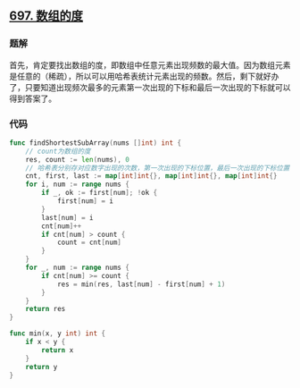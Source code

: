 ## [697. 数组的度](https://leetcode-cn.com/problems/degree-of-an-array/)

### 题解

首先，肯定要找出数组的度，即数组中任意元素出现频数的最大值。因为数组元素是任意的（稀疏），所以可以用哈希表统计元素出现的频数。然后，剩下就好办了，只要知道出现频次最多的元素第一次出现的下标和最后一次出现的下标就可以得到答案了。

### 代码

```go
func findShortestSubArray(nums []int) int {
    // count为数组的度
    res, count := len(nums), 0
    // 哈希表分别存对应数字出现的次数，第一次出现的下标位置，最后一次出现的下标位置
    cnt, first, last := map[int]int{}, map[int]int{}, map[int]int{}
    for i, num := range nums {
        if _, ok := first[num]; !ok {
            first[num] = i
        }
        last[num] = i
        cnt[num]++
        if cnt[num] > count {
            count = cnt[num]
        }
    }
    for _, num := range nums {
        if cnt[num] >= count {
            res = min(res, last[num] - first[num] + 1)
        }
    }
    return res
}

func min(x, y int) int {
    if x < y {
        return x
    }
    return y
} 
```

